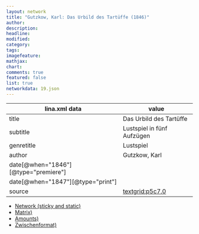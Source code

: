 ```yaml
---
layout: network
title: "Gutzkow, Karl: Das Urbild des Tartüffe (1846)"
author:
description:
headline:
modified:
category:
tags:
imagefeature: 
mathjax: 
chart: 
comments: true
featured: false
list: true
networkdata: 19.json
---
```

lina.xml data  | value
------------- | -------------
title|Das Urbild des Tartüffe
subtitle|Lustspiel in fünf Aufzügen
genretitle|Lustspiel
author|Gutzkow, Karl
date[@when="1846"][@type="premiere"]|
date[@when="1847"][@type="print"]|
source|[textgrid:p5c7.0](https://textgridlab.org/1.0/tgcrud-public/rest/textgrid:p5c7.0/data)



* [Network (sticky and static)](/linas/network19)
* [Matrix)](/linas/matrix19)
* [Amounts)](/linas/amount19)
* [Zwischenformat)](/linas/lina19 )
